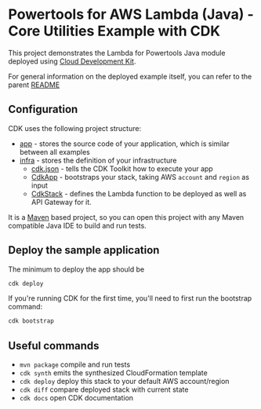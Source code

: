 #  Powertools for AWS Lambda (Java) - Core Utilities Example with CDK

This project demonstrates the Lambda for Powertools Java module deployed using [Cloud Development Kit](https://aws.amazon.com/cdk/).

For general information on the deployed example itself, you can refer to the parent [README](../README.md)

## Configuration
CDK uses the following project structure:
- [app](app) - stores the source code of your application, which is similar between all examples
- [infra](infra) - stores the definition of your infrastructure
  - [cdk.json](infra/cdk.json) - tells the CDK Toolkit how to execute your app
  - [CdkApp](infra/src/main/java/cdk/CdkApp.java) - bootstraps your stack, taking AWS `account` and `region` as input
  - [CdkStack](infra/src/main/java/cdk/CdkStack.java) - defines the Lambda function to be deployed as well as API Gateway for it.

It is a [Maven](https://maven.apache.org/) based project, so you can open this project with any Maven compatible Java IDE to build and run tests.


## Deploy the sample application

The minimum to deploy the app should be
```bash 
cdk deploy
```

If you're running CDK for the first time, you'll need to first run the bootstrap command:
```bash
cdk bootstrap
```

## Useful commands

* `mvn package`     compile and run tests
* `cdk synth`       emits the synthesized CloudFormation template
* `cdk deploy`      deploy this stack to your default AWS account/region
* `cdk diff`        compare deployed stack with current state
* `cdk docs`        open CDK documentation